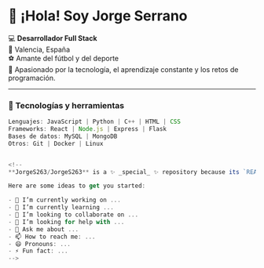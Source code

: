 # 👋 ¡Hola! Soy Jorge Serrano

💻 **Desarrollador Full Stack**  
📍 Valencia, España  
⚽ Amante del fútbol y del deporte  
🧠 Apasionado por la tecnología, el aprendizaje constante y los retos de programación.

---

### 🧩 Tecnologías y herramientas
```js
Lenguajes: JavaScript | Python | C++ | HTML | CSS  
Frameworks: React | Node.js | Express | Flask  
Bases de datos: MySQL | MongoDB  
Otros: Git | Docker | Linux


<!--
**JorgeS263/JorgeS263** is a ✨ _special_ ✨ repository because its `README.md` (this file) appears on your GitHub profile.

Here are some ideas to get you started:

- 🔭 I’m currently working on ...
- 🌱 I’m currently learning ...
- 👯 I’m looking to collaborate on ...
- 🤔 I’m looking for help with ...
- 💬 Ask me about ...
- 📫 How to reach me: ...
- 😄 Pronouns: ...
- ⚡ Fun fact: ...
-->
